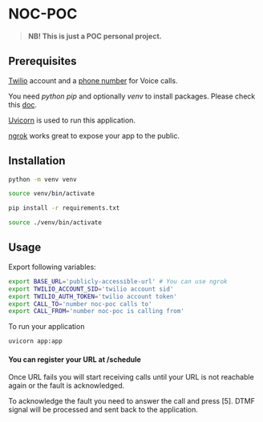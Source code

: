 # NOC-POC

> **NB! This is just a POC personal project.**

## Prerequisites

[Twilio](https://www.twilio.com/try-twilio) account and a [phone number](https://www.twilio.com/docs/phone-numbers) for Voice calls. 

You need *python pip* and optionally *venv* to install packages. Please check this  [doc](https://packaging.python.org/guides/installing-using-pip-and-virtual-environments/). 

[Uvicorn](https://www.uvicorn.org/) is used to run this application. 

[ngrok](https://ngrok.com/) works great to expose your app to the public.

## Installation

```bash
python -m venv venv 

source venv/bin/activate

pip install -r requirements.txt

source ./venv/bin/activate
```


## Usage

Export following variables: 
```bash
export BASE_URL='publicly-accessible-url' # You can use ngrok
export TWILIO_ACCOUNT_SID='twilio account sid'
export TWILIO_AUTH_TOKEN='twilio account token'
export CALL_TO='number noc-poc calls to'
export CALL_FROM='number noc-poc is calling from'
```
To run your application 
```bash
uvicorn app:app
```

#### You can register your URL at /schedule
Once URL fails you will start receiving calls until your URL is not reachable again or the fault is acknowledged.

To acknowledge the fault you need to answer the call and press [5]. DTMF signal will be processed and sent back to the application. 